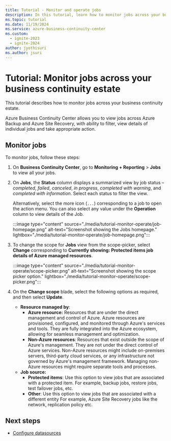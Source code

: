 ```yaml
---
title: Tutorial - Monitor and operate jobs
description: In this tutorial, learn how to monitor jobs across your business continuity estate using Azure Business Continuity Center.
ms.topic: tutorial
ms.date: 11/19/2024
ms.service: azure-business-continuity-center
ms.custom:
  - ignite-2023
  - ignite-2024
author: jyothisuri
ms.author: jsuri
---
```


# Tutorial: Monitor jobs across your business continuity estate

This tutorial describes how to monitor jobs across your business continuity estate.

Azure Business Continuity Center allows you to view jobs across Azure Backup and Azure Site Recovery, with ability to filter, view details of individual jobs and take appropriate action. 

## Monitor jobs

To monitor jobs, follow these steps:

1. On **Business Continuity Center**, go to **Monitoring + Reporting** > **Jobs** to view all your jobs. 
1. On **Jobs**, the **Status** column displays a summarized view by job status – *completed*, *failed*, *canceled*, *in progress*, *completed with warning*, and *completed with information*. Select each status to filter the view.

    Alternatively, select the more icon (`...`) corresponding to a job to open the action menu. You can also select any value under the **Operation** column to view details of the Job.  
   
    :::image type="content" source="./media/tutorial-monitor-operate/job-homepage.png" alt-text="Screenshot showing the Jobs homepage." lightbox="./media/tutorial-monitor-operate/job-homepage.png":::

1. To change the scope for **Jobs** view from the scope-picker, select **Change** corresponding to **Currently showing: Protected items job details of Azure managed resources**.

    :::image type="content" source="./media/tutorial-monitor-operate/scope-picker.png" alt-text="Screenshot showing the scope picker option." lightbox="./media/tutorial-monitor-operate/scope-picker.png":::

1. On the **Change scope** blade, select the following options as required, and then select **Update**.

   - **Resource managed by**:
     - **Azure resource:** Resources that are under the direct management and control of Azure. Azure resources are provisioned, configured, and monitored through Azure's services and tools. They are fully integrated into the Azure ecosystem, allowing for seamless management and optimization. 
     - **Non-Azure resources**: Resources that exist outside the scope of Azure's management. They are not under the direct control of Azure services. Non-Azure resources might include on-premises servers, third-party cloud services, or any infrastructure not governed by Azure's management framework. Managing non-Azure resources might require separate tools and processes. 
   - **Job source:**
     - **Protected items**: Use this option to view jobs that are associated with a protected item. For example, backup jobs, restore jobs, test failover jobs, etc. 
     - **Other**: Use this option to view jobs that are associated with a different entity For example, Azure Site Recovery jobs like the network, replication policy etc. 
        
## Next steps

- [Configure datasources](./tutorial-configure-protection-datasource.md)

 
